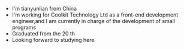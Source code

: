 * I'm tianyunlian from China
* I'm working for Coolkit Technology Ltd as a front-end development engineer,and I am currently in charge of the development of small programs
* Graduated from the 20 th
* Looking forward to studying here
